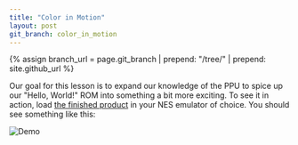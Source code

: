 ```yaml
---
title: "Color in Motion"
layout: post
git_branch: color_in_motion
---
```


{% assign branch_url = page.git_branch | prepend: "/tree/" | prepend: site.github_url %}

Our goal for this lesson is to expand our knowledge of the PPU to spice up our "Hello, World!" ROM into something a bit more exciting.
To see it in action, load [the finished product]({{branch_url}}/color_in_motion.nes) in your NES emulator of choice.
You should see something like this:

![Demo]({{site.baseurl}}/images/color_in_motion/demo.gif)


